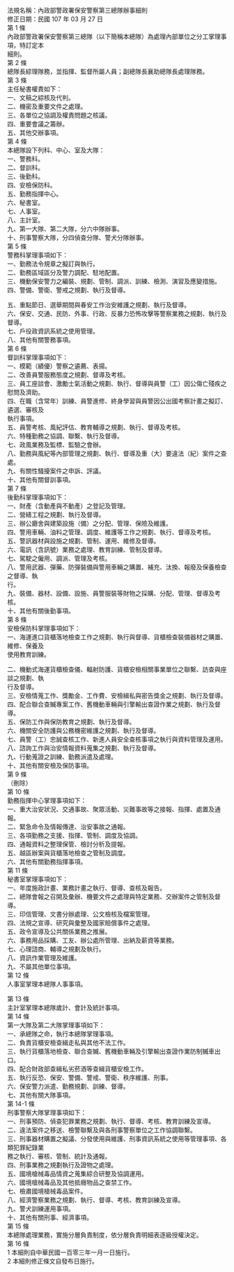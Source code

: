 法規名稱：內政部警政署保安警察第三總隊辦事細則  
修正日期：民國 107 年 03 月 27 日  
第 1 條  
內政部警政署保安警察第三總隊（以下簡稱本總隊）為處理內部單位之分工掌理事項，特訂定本  
細則。  
第 2 條  
總隊長綜理隊務，並指揮、監督所屬人員；副總隊長襄助總隊長處理隊務。  
第 3 條  
主任秘書權責如下：  
一、文稿之綜核及代判。  
二、機密及重要文件之處理。  
三、各單位之協調及權責問題之核議。  
四、重要會議之籌辦。  
五、其他交辦事項。  
第 4 條  
本總隊設下列科、中心、室及大隊：  
一、警務科。  
二、督訓科。  
三、後勤科。  
四、安檢保防科。  
五、勤務指揮中心。  
六、秘書室。  
七、人事室。  
八、主計室。  
九、第一大隊、第二大隊，分六中隊辦事。  
十、刑事警察大隊，分四偵查分隊、警犬分隊辦事。  
第 5 條  
警務科掌理事項如下：  
一、勤務法令規章之擬訂與執行。  
二、勤務區域區分及警力調配、駐地配置。  
三、機動保安警力之編裝、規劃、管制、調派、訓練、檢測、演習及應變措施。  
四、警備、警衛、警戒之規劃、執行及督導。  


五、重點節日、選舉期間與春安工作治安維護之規劃、執行及督導。  
六、保安、交通、民防、外事、行政、反暴力恐怖攻擊等警察業務之規劃、執行及督導。  
七、戶役政資訊系統之使用管理。  
八、其他有關警務事項。  
第 6 條  
督訓科掌理事項如下：  
一、模範（績優）警察之遴薦、表揚。  
二、改善員警服務態度之規劃、督導及考核。  
三、員工座談會、激勵士氣活動之規劃、執行、督導與員警（工）因公傷亡殘疾之慰問及濟助。  
四、在職（含常年）訓練、員警進修、終身學習與員警因公出國考察計畫之擬訂、遴選、審核及  
執行事項。  
五、員警考核、風紀評估、教育輔導之規劃、執行、督導及考核。  
六、特種勤務之協調、聯繫、執行及督導。  
七、政風業務及監標、監驗之會辦。  
八、勤務與風紀等內部管理之規劃、執行、督導及重（大）要違法（紀）案件之查處。  
九、有關性騷擾案件之申訴、評議。  
十、其他有關督訓事項。  
第 7 條  
後勤科掌理事項如下：  
一、財產（含動產與不動產）之登記及管理。  
二、營繕工程之規劃、執行及督導。  
三、辦公廳舍與建築設施（備）之分配、管理、保險及維護。  
四、警用車輛、油料之管理、調度、維護等工作之規劃、執行、督導及考核。  
五、警訊器材與設施之規劃、管制、運用、維修及督導。  
六、電訊（含訊號）業務之處理、教育訓練、管制及督導。  
七、駕駛之僱用、調派、管理及考核。  
八、警用武器、彈藥、防彈裝備與警用車輛之購置、補充、汰換、報廢及保養檢查之督導、執  
行。  
九、裝備、器材、設備、設施、員警服裝等財物之採購、分配、管理、督導及考核。  
十、其他有關後勤事項。  
第 8 條  
安檢保防科掌理事項如下：  
一、海運進口貨櫃落地檢查工作之規劃、執行與督導、貨櫃檢查裝備器材之購置、維修、保養及  
使用教育訓練。  


二、機動式海運貨櫃檢查儀、輻射防護、貨櫃安檢相關事業單位之聯繫、訪查與座談之規劃、執  
行及督導。  
三、安檢情蒐工作、獎勵金、工作費、安檢緝私與密告獎金之規劃、執行及督導。  
四、配合聯合查贓專案工作、舊機動車輛與引擎輸出查證作業之規劃、執行及督導。  
五、保防工作與保防教育之規劃、執行及督導。  
六、機關安全防護與公務機密維護之規劃、執行及督導。  
七、員警（工）忠誠查核工作、新進人員安全查核事項之執行與資料管理及運用。  
八、諮詢工作與治安情報資料蒐集之規劃、執行及督導。  
九、行動蒐證之訓練、勤務派遣及處理。  
十、其他有關安檢及保防事項。  
第 9 條  
（刪除）  
第 10 條  
勤務指揮中心掌理事項如下：  
一、重大治安狀況、交通事故、聚眾活動、災難事故等之接報、指揮、處置及通報。  
二、緊急命令及情報傳達、治安事故之通報。  
三、各項勤務之支援、指揮、管制、調度及協調。  
四、通報資料之整理保管、檢討分析及提報。  
五、越區辦案與貨櫃落地檢查之管制及調度。  
六、其他有關勤務指揮事項。  
第 11 條  
秘書室掌理事項如下：  
一、年度施政計畫、業務計畫之執行、督導、查核及報告。  
二、總隊會報之召開及彙辦、機要文件之處理與特定業務、交辦案件之管制及督導。  
三、印信管理、文書分辦處理、公文檢核及檔案管理。  
四、法規之宣導、研究與彙整及國家賠償事件之處理。  
五、政令宣導及公共關係業務之推展。  
六、事務用品採購、工友、辦公處所管理、出納及薪資等業務。  
七、心理諮商、輔導之規劃及執行。  
八、資訊作業管理及維護。  
九、不屬其他單位事項。  
第 12 條  
人事室掌理本總隊人事事項。  


第 13 條  
主計室掌理本總隊歲計、會計及統計事項。  
第 14 條  
第一大隊及第二大隊掌理事項如下：  
一、承總隊之命，執行本總隊掌理事項。  
二、負責貨櫃安檢查緝走私與其他不法工作。  
三、執行貨櫃落地檢查、聯合查贓、舊機動車輛及引擎輸出查證作業防制贓車出口。  
四、配合財政部查緝私劣菸酒等查緝貨櫃安檢工作。  
五、執行反恐、保安、警備、警戒、警衛、秩序維護、刑事。  
六、保安警力派遣、勤務規劃、訓練、督導。  
七、其他有關大隊事項。  
第 14-1 條  
刑事警察大隊掌理事項如下：  
一、刑事預防、偵查犯罪業務之規劃、執行、督導、考核、教育訓練及宣導。  
二、違法案件之移送、檢警聯繫及與各刑事警察單位之工作協調聯繫。  
三、刑事器材購置之擬議、分發使用與維護、刑事資訊系統之使用等管理事項、各類犯罪紀錄業  
務之執行、審核、管制、統計及通報。  
四、刑事業務之規劃執行及證物之處理。  
五、國境槍械毒品情資之蒐集綜合研整及協調運用。  
六、國境槍械毒品及其他抵癮物品之查禁工作。  
七、檢肅國境槍械毒品案件。  
八、經濟警察業務之規劃、執行、督導、考核、教育訓練及宣導。  
九、警犬訓練運用事項。  
十、其他有關刑事、經濟事項。  
第 15 條  
本總隊處理業務，實施分層負責制度，依分層負責明細表逐級授權決定。  
第 16 條  
1 本細則自中華民國一百零三年一月一日施行。  
2 本細則修正條文自發布日施行。  


